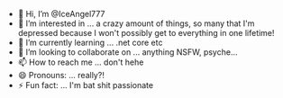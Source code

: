 - 👋 Hi, I’m @IceAngel777
- 👀 I’m interested in ... a crazy amount of things, so many that I'm depressed because I won't possibly get to everything in one lifetime!
- 🌱 I’m currently learning ... .net core etc
- 💞️ I’m looking to collaborate on ... anything NSFW, psyche...
- 📫 How to reach me ... don't hehe
- 😄 Pronouns: ... really?!
- ⚡ Fun fact: ... I'm bat shit passionate

<!---
IceAngel777/IceAngel777 is a ✨ special ✨ repository because its `README.md` (this file) appears on your GitHub profile.
You can click the Preview link to take a look at your changes.
--->
